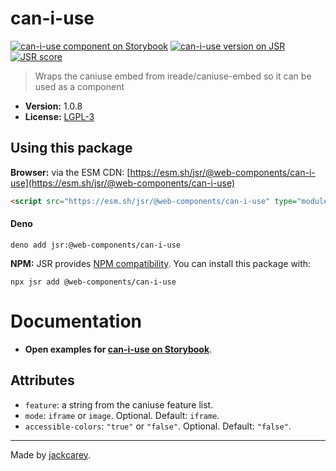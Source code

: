# can-i-use

[![can-i-use component on Storybook](https://cdn.jsdelivr.net/gh/storybookjs/brand@main/badge/badge-storybook.svg)](https://jackcarey.co.uk/web-components/storybook-static/?path=/docs/components-can-i-use) [![can-i-use version on JSR](https://jsr.io/badges/@web-components/can-i-use)](https://jsr.io/@web-components/can-i-use/versions) [![JSR score](https://jsr.io/badges/@web-components/can-i-use/score)](https://jsr.io/@web-components/can-i-use/score)

> Wraps the caniuse embed from ireade/caniuse-embed so it can be used as a component

- **Version:** 1.0.8
- **License:** [LGPL-3](./LICENSE.md)

## Using this package

**Browser:** via the ESM CDN: [https://esm.sh/jsr/@web-components/can-i-use](https://esm.sh/jsr/@web-components/can-i-use) 

```html
<script src="https://esm.sh/jsr/@web-components/can-i-use" type="module"></script>
```

#### Deno

```
deno add jsr:@web-components/can-i-use
```

**NPM:** JSR provides [NPM compatibility](https://jsr.io/docs/npm-compatibility). You can install this package with:

```
npx jsr add @web-components/can-i-use
```

# Documentation

- **Open examples for [can-i-use on Storybook](https://jackcarey.co.uk/web-components/storybook-static/?path=/docs/components-can-i-use)**.

## Attributes

-   `feature`: a string from the caniuse feature list.
-   `mode`: `iframe` or `image`. Optional. Default: `iframe`.
-   `accessible-colors`: `"true"` or `"false"`. Optional. Default: `"false"`.


---

Made by [jackcarey](https://jackcarey.co.uk).

